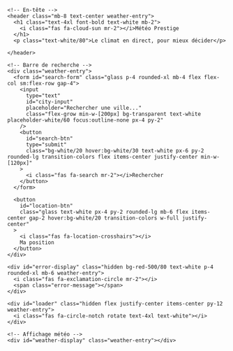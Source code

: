 <!DOCTYPE html>
<html lang="fr">
<head>
  <meta charset="UTF-8" />
  <meta name="viewport" content="width=device-width, initial-scale=1.0"/>
  <title>Météo 5 Étoiles</title>
  <script src="https://cdn.tailwindcss.com"></script>
  <link href="https://fonts.googleapis.com/css2?family=Inter:wght@300;400;500;600;700&display=swap" rel="stylesheet" />
  <link href="https://cdnjs.cloudflare.com/ajax/libs/font-awesome/6.4.0/css/all.min.css" rel="stylesheet"/>

  <style>
    body {
      font-family: 'Inter', sans-serif;
      background: linear-gradient(135deg, #06b6d4 0%, #40c6d2 100%);
      min-height: 100vh;
      background-image: url('pho.avif');
    }

    .glass {
      backdrop-filter: blur(16px) saturate(180%);
      -webkit-backdrop-filter: blur(16px) saturate(180%);
      background-color: rgba(255, 255, 255, 0.385);
      border-radius: 12px;
      border: 1px solid rgba(209, 213, 219, 0.3);
    }

    @keyframes fadeIn {
      from { opacity: 0; transform: translateY(10px); }
      to { opacity: 1; transform: translateY(0); }
    }

    .weather-entry { animation: fadeIn 0.5s ease-out; }

    .rotate { animation: spin 1s linear infinite; }

    @keyframes spin {
      from { transform: rotate(0deg); }
      to { transform: rotate(360deg); }
    }
    /* Soleil animé */
.sunny {
  background: radial-gradient(circle at center, #facc15 30%, transparent 70%);
  animation: sunnyPulse 5s infinite ease-in-out;
}

@keyframes sunnyPulse {
  0%, 100% { opacity: 0.8; transform: scale(1); }
  50% { opacity: 1; transform: scale(1.1); }
}

/* Pluie animée */
.rainy::before {
  content: '';
  position: absolute;
  top: -100%;
  left: 0;
  width: 100%;
  height: 300%;
  background-image: linear-gradient(to bottom, rgba(255,255,255,0.2) 10%, transparent 10%);
  background-size: 2px 20px;
  animation: rainDrop 0.5s linear infinite;
}

@keyframes rainDrop {
  from { transform: translateY(0); }
  to { transform: translateY(100%); }
}

/* Neige animée */
.snowy::before {
  content: '';
  position: absolute;
  top: -100%;
  left: 0;
  width: 100%;
  height: 200%;
  background-image: radial-gradient(circle, #ffffff 2px, transparent 0);
  background-size: 15px 15px;
  animation: snowFall 1s linear infinite;
}

@keyframes snowFall {
  from { transform: translateY(0); }
  to { transform: translateY(100%); }
}

/* Orage animé */
.thunderstorm {
  background: radial-gradient(circle at center, #ff9d42 30%, transparent 70%);
  animation: thunderPulse 2s infinite ease-in-out;
}

@keyframes thunderPulse {
  0%, 100% { opacity: 0.8; transform: scale(1); }
  50% { opacity: 1; transform: scale(1.1); }
}

  </style>
</head>
<body class="flex items-center justify-center p-4">
  <div id="weather-animation" class="fixed top-0 left-0 w-full h-full pointer-events-none z-[-1]"></div>
  <div class="container mx-auto px-4 max-w-4xl sm:max-w-3xl md:max-w-2xl">

    <!-- En-tête -->
    <header class="mb-8 text-center weather-entry">
      <h1 class="text-4xl font-bold text-white mb-2">
        <i class="fas fa-cloud-sun mr-2"></i>Météo Prestige
      </h1>
      <p class="text-white/80">Le climat en direct, pour mieux décider</p>

    </header>

    <!-- Barre de recherche -->
    <div class="weather-entry">
      <form id="search-form" class="glass p-4 rounded-xl mb-4 flex flex-col sm:flex-row gap-4">
        <input
          type="text"
          id="city-input"
          placeholder="Rechercher une ville..."
          class="flex-grow min-w-[200px] bg-transparent text-white placeholder-white/60 focus:outline-none px-4 py-2"
        />
        <button
          id="search-btn"
          type="submit"
          class="bg-white/20 hover:bg-white/30 text-white px-6 py-2 rounded-lg transition-colors flex items-center justify-center min-w-[120px]"
        >
          <i class="fas fa-search mr-2"></i>Rechercher
        </button>
      </form>

      <button
        id="location-btn"
        class="glass text-white px-4 py-2 rounded-lg mb-6 flex items-center gap-2 hover:bg-white/20 transition-colors w-full justify-center"
      >
        <i class="fas fa-location-crosshairs"></i>
        Ma position
      </button>
    </div>

    <div id="error-display" class="hidden bg-red-500/80 text-white p-4 rounded-xl mb-6 weather-entry">
      <i class="fas fa-exclamation-circle mr-2"></i>
      <span class="error-message"></span>
    </div>

    <div id="loader" class="hidden flex justify-center items-center py-12 weather-entry">
      <i class="fas fa-circle-notch rotate text-4xl text-white"></i>
    </div>

    <!-- Affichage météo -->
    <div id="weather-display" class="weather-entry"></div>
  </div>

  <script>
    const API_KEY = '3365d37a50e715c354a831dcdf86f723';
    const BASE_URL = 'https://api.openweathermap.org/data/2.5/weather';
  const config = {
  API_KEY: '3365d37a50e715c354a831dcdf86f723',
  BASE_URL: 'https://api.openweathermap.org/data/2.5/weather',
  ICON_URL: 'https://openweathermap.org/img/wn/',
  DEFAULT_CITY: 'Cotonou',
  DEFAULT_COUNTRY: 'BJ',
  DEFAULT_LAT: 6.3703, 
  DEFAULT_LON: 2.3912
};


const dom = {
  searchForm: document.getElementById('search-form'),
  cityInput: document.getElementById('city-input'),
  searchBtn: document.getElementById('search-btn'),
  weatherDisplay: document.getElementById('weather-display'),
  errorDisplay: document.getElementById('error-display'),
  loader: document.getElementById('loader'),
  locationBtn: document.getElementById('location-btn'),
  errorMessage: document.querySelector('.error-message')
};

const weatherIcons = {
  Clear: 'fa-sun',
  Clouds: 'fa-cloud',
  Rain: 'fa-cloud-rain',
  Drizzle: 'fa-cloud-showers-heavy',
  Thunderstorm: 'fa-bolt',
  Snow: 'fa-snowflake',
  Mist: 'fa-smog',
  Fog: 'fa-smog',
  Smoke: 'fa-smog',
  Haze: 'fa-smog',
  Dust: 'fa-smog',
  Sand: 'fa-smog',
  Ash: 'fa-smog',
  Squall: 'fa-wind',
  Tornado: 'fa-tornado'
};

// Initialisation
const init = () => {
  // Récupérer la dernière ville recherchée
  const lastCity = localStorage.getItem('lastCity') || config.DEFAULT_CITY;
  dom.cityInput.value = lastCity;
  
  // Charger la météo par défaut
  handleSearch({ preventDefault: () => {} });
  
  // Événements
  dom.searchForm.addEventListener('submit', handleSearch);
  dom.locationBtn.addEventListener('click', getLocation);
  
  // Gestion du clavier mobile
  dom.cityInput.addEventListener('focus', () => {
    window.scrollTo(0, 0);
    document.body.scrollTop = 0;
  });
};

const formatDateTime = () => {
  const now = new Date();
  return now.toLocaleDateString('fr-FR', {
    weekday: 'long',
    day: 'numeric',
    month: 'long',
    hour: '2-digit',
    minute: '2-digit'
  });
};

const displayWeather = (data) => {
  const { name, main, weather, wind, sys } = data;
  const iconClass = weatherIcons[weather[0].main] || 'fa-cloud';
  const iconUrl = `${config.ICON_URL}${weather[0].icon}@2x.png`;

  // Afficher l'animation météo
  const animationContainer = document.getElementById('weather-animation');
animationContainer.className = ''; // Réinitialiser

const condition = weather[0].main.toLowerCase();

if (condition.includes('rain') || condition.includes('drizzle')) {
  animationContainer.classList.add('rainy');
} else if (condition.includes('clear')) {
  animationContainer.classList.add('sunny');
} else if (condition.includes('snow')) {
  animationContainer.classList.add('snowy');
} else if (condition.includes('thunderstorm')) {
  animationContainer.classList.add('thunderstorm');
} else {
  animationContainer.classList.remove('rainy', 'sunny', 'snowy', 'thunderstorm');
}

  dom.weatherDisplay.innerHTML = `
    <div class="glass p-6 rounded-xl w-full max-w-3xl mx-auto">
      <div class="flex justify-between items-start mb-4 flex-wrap gap-4">
        <div>
          <h2 class="text-2xl font-bold">
            <i class="fas fa-city mr-2 opacity-70"></i>
            ${name}, ${sys.country}
          </h2>
          <p class="text-sm opacity-80 mt-1">
            <i class="far fa-clock mr-1"></i>
            ${formatDateTime()}
          </p>
        </div>
        <img src="${iconUrl}" alt="${weather[0].description}" class="w-16 h-16">
      </div>

      <div class="flex flex-col sm:flex-row items-center justify-between mb-6 gap-4">
        <div class="flex items-center">
          <i class="fas ${iconClass} text-4xl mr-3 opacity-90"></i>
          <div>
            <div class="text-5xl font-bold flex items-center">
              <i class="fas fa-temperature-three-quarters text-3xl mr-2 opacity-80"></i>
              ${Math.round(main.temp)}°C
            </div>
            <div class="text-lg capitalize mt-1">${weather[0].description}</div>
          </div>
        </div>
      </div>

      <div class="grid grid-cols-1 sm:grid-cols-2 gap-4">
        <div class="glass p-3 rounded-lg flex items-center">
          <i class="fas fa-droplet text-lg mr-3 opacity-70"></i>
          <div>
            <div class="text-xs opacity-70">Humidité</div>
            <div class="text-xl">${main.humidity}%</div>
          </div>
        </div>

        <div class="glass p-3 rounded-lg flex items-center">
          <i class="fas fa-wind text-lg mr-3 opacity-70"></i>
          <div>
            <div class="text-xs opacity-70">Vent</div>
            <div class="text-xl">${Math.round(wind.speed * 3.6)} km/h</div>
          </div>
        </div>

        <div class="glass p-3 rounded-lg flex items-center">
          <i class="fas fa-gauge-high text-lg mr-3 opacity-70"></i>
          <div>
            <div class="text-xs opacity-70">Pression</div>
            <div class="text-xl">${main.pressure} hPa</div>
          </div>
        </div>

        <div class="glass p-3 rounded-lg flex items-center">
          <i class="fas fa-person-rays text-lg mr-3 opacity-70"></i>
          <div>
            <div class="text-xs opacity-70">Ressenti</div>
            <div class="text-xl">${Math.round(main.feels_like)}°C</div>
          </div>
        </div>
      </div>
    </div>
  `;
  
  // Sauvegarder la ville
  localStorage.setItem('lastCity', name);
};

const showError = (message, showRetry = false) => {
  dom.errorMessage.textContent = message;
  dom.errorDisplay.classList.remove('hidden');
  
  // Gestion du bouton de réessai
  const retryBtn = dom.errorDisplay.querySelector('.retry-btn') || document.createElement('button');
  retryBtn.className = 'ml-2 underline retry-btn';
  retryBtn.textContent = 'Réessayer';
  
  if (showRetry) {
    retryBtn.classList.remove('hidden');
    retryBtn.onclick = () => {
      const city = dom.cityInput.value.trim();
      if (city) handleSearch({ preventDefault: () => {} });
      else getLocation();
    };
    dom.errorDisplay.appendChild(retryBtn);
  } else {
    retryBtn.classList.add('hidden');
  }
};

const clearError = () => {
  dom.errorDisplay.classList.add('hidden');
};

const toggleLoader = (show) => {
  dom.loader.classList.toggle('hidden', !show);
  dom.searchBtn.disabled = show;
  dom.locationBtn.disabled = show;
  dom.searchBtn.innerHTML = show
    ? '<i class="fas fa-circle-notch rotate mr-2"></i>Chargement...'
    : '<i class="fas fa-search mr-2"></i>Rechercher';
};

const fetchWeather = async (city) => {
  try {
    const url = `${config.BASE_URL}?q=${encodeURIComponent(city)}&appid=${config.API_KEY}&units=metric&lang=fr`;
    const response = await fetch(url);
    
    if (!response.ok) {
      const errorData = await response.json();
      throw new Error(errorData.message || 'Erreur inconnue');
    }
    
    return await response.json();
  } catch (error) {
    throw new Error(`Impossible de trouver la ville: ${error.message}`);
  }
};

const handleSearch = async (e) => {
  e.preventDefault();
  const city = dom.cityInput.value.trim();
  if (!city) return;

  try {
    toggleLoader(true);
    clearError();
    const weatherData = await fetchWeather(city);
    displayWeather(weatherData);
  } catch (error) {
    showError(error.message, true);
  } finally {
    toggleLoader(false);
  }
};

const getLocation = () => {
  if (!navigator.geolocation) {
    showError("Votre navigateur ne supporte pas la géolocalisation", true);
    return;
  }

  toggleLoader(true);
  dom.locationBtn.disabled = true;
  
  const options = {
    enableHighAccuracy: true,
    timeout: 10000,
    maximumAge: 0
  };

  navigator.geolocation.getCurrentPosition(
    async (position) => {
      try {
        clearError();
        const { latitude, longitude } = position.coords;
        const url = `${config.BASE_URL}?lat=${latitude}&lon=${longitude}&appid=${config.API_KEY}&units=metric&lang=fr`;
        const response = await fetch(url);
        
        if (!response.ok) throw new Error('Erreur de serveur');
        
        const data = await response.json();
        displayWeather(data);
        dom.cityInput.value = data.name;
      } catch (error) {
        showError("Impossible d'obtenir la météo pour votre position", true);
      } finally {
        toggleLoader(false);
        dom.locationBtn.disabled = false;
      }
    },
    (error) => {
      let message = "";
      switch(error.code) {
        case error.PERMISSION_DENIED:
          message = "Vous avez refusé la géolocalisation. Activez-la dans les paramètres.";
          break;
        case error.POSITION_UNAVAILABLE:
          message = "Position indisponible.";
          break;
        case error.TIMEOUT:
          message = "La requête a expiré.";
          break;
        default:
          message = "Erreur inconnue de géolocalisation.";
      }
      showError(message, true);
      toggleLoader(false);
      dom.locationBtn.disabled = false;
    },
    options
  );
};

// Démarrer l'application
document.addEventListener('DOMContentLoaded', init);
  </script>
</body>
</html>
